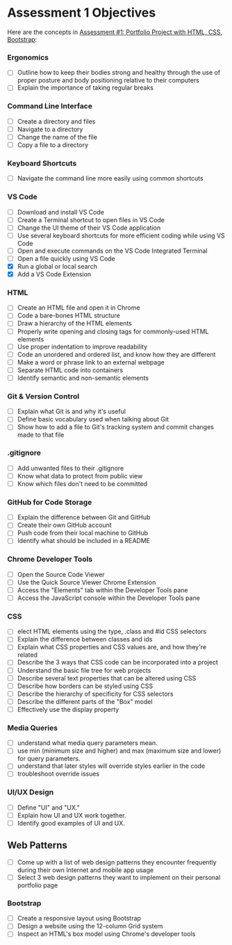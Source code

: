 # Assessment 1 Objectives

Here are the concepts in [Assessment #1: Portfolio Project with HTML, CSS, Bootstrap](../projects/portfolio/portfolio-webpage-1.md):

### Ergonomics
- [ ] Outline how to keep their bodies strong and healthy through the use of proper posture and body positioning relative to their computers
- [ ] Explain the importance of taking regular breaks

### Command Line Interface
- [ ] Create a directory and files
- [ ] Navigate to a directory
- [ ] Change the name of the file
- [ ] Copy a file to a directory

### Keyboard Shortcuts
- [ ] Navigate the command line more easily using common shortcuts

### VS Code
- [ ] Download and install VS Code
- [ ] Create a Terminal shortcut to open files in VS Code
- [ ] Change the UI theme of their VS Code application
- [ ] Use several keyboard shortcuts for more efficient coding while using VS Code
- [ ] Open and execute commands on the VS Code Integrated Terminal
- [ ] Open a file quickly using VS Code
- [x] Run a global or local search
- [x] Add a VS Code Extension

### HTML
- [ ] Create an HTML file and open it in Chrome
- [ ] Code a bare-bones HTML structure
- [ ] Draw a hierarchy of the HTML elements
- [ ] Properly write opening and closing tags for commonly-used HTML elements
- [ ] Use proper indentation to improve readability
- [ ] Code an unordered and ordered list, and know how they are different
- [ ] Make a word or phrase link to an external webpage
- [ ] Separate HTML code into containers
- [ ] Identify semantic and non-semantic elements

### Git & Version Control
- [ ] Explain what Git is and why it's useful
- [ ] Define basic vocabulary used when talking about Git
- [ ] Show how to add a file to Git's tracking system and commit changes made to that file

### .gitignore
- [ ] Add unwanted files to their .gitignore
- [ ] Know what data to protect from public view
- [ ] Know which files don't need to be committed

### GitHub for Code Storage
- [ ] Explain the difference between Git and GitHub
- [ ] Create their own GitHub account
- [ ] Push code from their local machine to GitHub
- [ ] Identify what should be included in a README

### Chrome Developer Tools
- [ ] Open the Source Code Viewer
- [ ] Use the Quick Source Viewer Chrome Extension
- [ ] Access the "Elements" tab within the Developer Tools pane
- [ ] Access the JavaScript console within the Developer Tools pane

### CSS
- [ ] elect HTML elements using the type, .class and #id CSS selectors
- [ ] Explain the difference between classes and ids
- [ ] Explain what CSS properties and CSS values are, and how they're related
- [ ] Describe the 3 ways that CSS code can be incorporated into a project
- [ ] Understand the basic file tree for web projects
- [ ] Describe several text properties that can be altered using CSS
- [ ] Describe how borders can be styled using CSS
- [ ] Describe the hierarchy of specificity for CSS selectors
- [ ] Describe the different parts of the "Box" model
- [ ] Effectively use the display property

### Media Queries

- [ ] understand what media query parameters mean.
- [ ] use min (minimum size and higher) and max (maximum size and lower) for query parameters.
- [ ] understand that later styles will override styles earlier in the code
- [ ] troubleshoot override issues

### UI/UX Design
- [ ] Define "UI" and "UX."
- [ ] Explain how UI and UX work together.
- [ ] Identify good examples of UI and UX.

## Web Patterns
- [ ] Come up with a list of web design patterns they encounter frequently during their own Internet and mobile app usage
- [ ] Select 3 web design patterns they want to implement on their personal portfolio page

### Bootstrap
- [ ] Create a responsive layout using Bootstrap
- [ ] Design a website using the 12-column Grid system
- [ ] Inspect an HTML's box model using Chrome's developer tools
